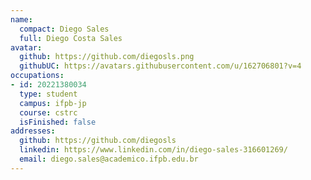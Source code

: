 ```yaml
---
name:
  compact: Diego Sales
  full: Diego Costa Sales
avatar:
  github: https://github.com/diegosls.png
  githubUC: https://avatars.githubusercontent.com/u/162706801?v=4
occupations:
- id: 20221380034
  type: student
  campus: ifpb-jp
  course: cstrc
  isFinished: false
addresses:
  github: https://github.com/diegosls
  linkedin: https://www.linkedin.com/in/diego-sales-316601269/
  email: diego.sales@academico.ifpb.edu.br
---
```

